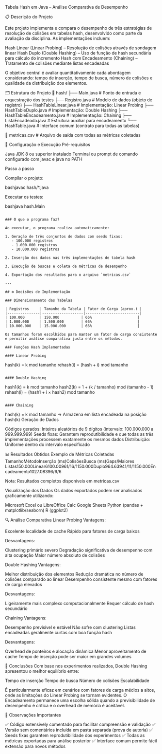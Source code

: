 Tabela Hash em Java – Análise Comparativa de Desempenho

📋 Descrição do Projeto

Este projeto implementa e compara o desempenho de três estratégias de resolução de colisões em tabelas hash, desenvolvido como parte da avaliação da disciplina. As implementações incluem:

Hash Linear (Linear Probing) – Resolução de colisões através de sondagem linear
Hash Duplo (Double Hashing) – Uso de função de hash secundária para cálculo do incremento
Hash com Encadeamento (Chaining) – Tratamento de colisões mediante listas encadeadas

O objetivo central é avaliar quantitativamente cada abordagem considerando: tempo de inserção, tempo de busca, número de colisões e qualidade da distribuição dos elementos.

🗂️ Estrutura do Projeto
📁 hash/
├── Main.java                    # Ponto de entrada e orquestração dos testes
├── Registro.java                # Modelo de dados (objeto de registro)
├── HashTableLinear.java         # Implementação: Linear Probing
├── HashTableDuplo.java          # Implementação: Double Hashing
├── HashTableEncadeamento.java   # Implementação: Chaining
├── ListaEncadeada.java          # Estrutura auxiliar para encadeamento
└── HashTable.java               # Interface comum (contrato para todas as tabelas)

📄 metricas.csv                  # Arquivo de saída com todas as métricas coletadas

🚀 Configuração e Execução
Pré-requisitos

Java JDK 8 ou superior instalado
Terminal ou prompt de comando configurado com javac e java no PATH

Passo a passo

Compilar o projeto:

bashjavac hash/*.java

Executar os testes:

bashjava hash.Main
```

### O que o programa faz?

Ao executar, o programa realiza automaticamente:

1. Geração de três conjuntos de dados com seeds fixas:
   - 100.000 registros
   - 1.000.000 registros
   - 10.000.000 registros

2. Inserção dos dados nas três implementações de tabela hash

3. Execução de buscas e coleta de métricas de desempenho

4. Exportação dos resultados para o arquivo `metricas.csv`

---

## ⚙️ Decisões de Implementação

### Dimensionamento das Tabelas

| Registros     | Tamanho da Tabela | Fator de Carga (aprox.) |
|---------------|-------------------|-------------------------|
| 100.000       | 150.000          | 66%                     |
| 1.000.000     | 1.500.000        | 66%                     |
| 10.000.000    | 15.000.000       | 66%                     |

Os tamanhos foram escolhidos para manter um fator de carga consistente e permitir análise comparativa justa entre os métodos.

### Funções Hash Implementadas

#### Linear Probing
```
hash(k) = k mod tamanho
rehash(i) = (hash + i) mod tamanho
```

#### Double Hashing
```
hash1(k) = k mod tamanho
hash2(k) = 1 + (k / tamanho) mod (tamanho - 1)
rehash(i) = (hash1 + i × hash2) mod tamanho
```

#### Chaining
```
hash(k) = k mod tamanho
→ Armazena em lista encadeada na posição hash(k)
Geração de Dados

Códigos gerados: Inteiros aleatórios de 9 dígitos (intervalo: 100.000.000 a 999.999.999)
Seeds fixas: Garantem reprodutibilidade e que todas as três implementações processem exatamente os mesmos dados
Distribuição: Uniforme dentro do intervalo especificado


📊 Resultados Obtidos
Exemplo de Métricas Coletadas
TamanhoMétodoInserção (ms)ColisõesBusca (ms)Gaps/Maiores Listas150.000Linear6100.00961/16/1150.000Duplo964.63941/11/1150.000Encadeamento1027.08396/6/6

Nota: Resultados completos disponíveis em metricas.csv

Visualização dos Dados
Os dados exportados podem ser analisados graficamente utilizando:

Microsoft Excel ou LibreOffice Calc
Google Sheets
Python (pandas + matplotlib/seaborn)
R (ggplot2)


🔍 Análise Comparativa
Linear Probing
Vantagens:

Excelente localidade de cache
Rápido para fatores de carga baixos

Desvantagens:

Clustering primário severo
Degradação significativa de desempenho com alta ocupação
Maior número absoluto de colisões

Double Hashing
Vantagens:

Melhor distribuição dos elementos
Redução dramática no número de colisões comparado ao linear
Desempenho consistente mesmo com fatores de carga elevados

Desvantagens:

Ligeiramente mais complexo computacionalmente
Requer cálculo de hash secundário

Chaining
Vantagens:

Desempenho previsível e estável
Não sofre com clustering
Listas encadeadas geralmente curtas com boa função hash

Desvantagens:

Overhead de ponteiros e alocação dinâmica
Menor aproveitamento de cache
Tempo de inserção pode ser maior em grandes volumes


🎯 Conclusões
Com base nos experimentos realizados, Double Hashing apresentou o melhor equilíbrio entre:

Tempo de inserção
Tempo de busca
Número de colisões
Escalabilidade

É particularmente eficaz em cenários com fatores de carga médios a altos, onde as limitações do Linear Probing se tornam evidentes.
O Encadeamento permanece uma escolha sólida quando a previsibilidade de desempenho é crítica e o overhead de memória é aceitável.

📝 Observações Importantes

✅ Código extensively comentado para facilitar compreensão e validação
✅ Versão sem comentários incluída em pasta separada (prova de autoria)
✅ Seeds fixas garantem reprodutibilidade dos experimentos
✅ Todas as métricas exportadas para análise posterior
✅ Interface comum permite fácil extensão para novos métodos

